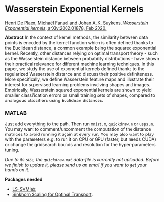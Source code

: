 # Wasserstein Exponential Kernels

[Henri De Plaen, Michaël Fanuel and Johan A. K. Suykens. *Wasserstein Exponential Kernels*, arXiv:2002.01878, Feb 2020.](https://arxiv.org/abs/2002.01878)

**Abstract** In the context of kernel methods, the similarity between data points is encoded by the kernel function which is often defined thanks to the Euclidean distance, a common example being the squared exponential kernel. Recently, other distances relying on optimal transport theory - such as the Wasserstein distance between probability distributions - have shown their practical relevance for different machine learning techniques. In this paper, we study the use of exponential kernels defined thanks to the regularized Wasserstein distance and discuss their positive definiteness. More specifically, we define Wasserstein feature maps and illustrate their interest for supervised learning problems involving shapes and images. Empirically, Wasserstein squared exponential kernels are shown to yield smaller classification errors on small training sets of shapes, compared to analogous classifiers using Euclidean distances.

### MATLAB
Just add everything to the path. Then run `mnist.m`, `quickdraw.m` or `usps.m`. You may want to comment/uncomment the computation of the distance matrices to avoid running it again at every run. You may also want to play with the parameters e.g. to run it on CPU or GPU (faster, but needs CUDA) or change the gridsearch bounds and resolution for the hyper-parameters tuning.

*Due to its size, the `quickdraw.mat` data-file is currently not uploaded. Before we finish to update it, please send us an email if you want to get your hands on it.*

**Packages needed**
* [LS-SVMlab](https://www.esat.kuleuven.be/sista/lssvmlab/);
* [Sinkhorn Scaling for Optimal Transport](http://marcocuturi.net/SI.html).
